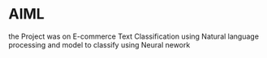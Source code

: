 # AIML
the Project was on E-commerce Text Classification using Natural language processing and model to classify using Neural nework
